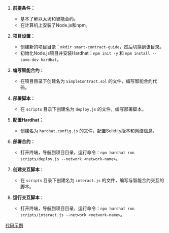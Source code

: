 
1. **前提条件：**
   - 基本了解以太坊和智能合约。
   - 在计算机上安装了Node.js和npm。

2. **项目设置：**
   - 创建新的项目目录：`mkdir smart-contract-guide`，然后切换到该目录。
   - 初始化Node.js项目并安装Hardhat：`npm init -y` 和 `npm install --save-dev hardhat`。

3. **编写智能合约：**
   - 在项目目录下创建名为 `SimpleContract.sol` 的文件，编写智能合约代码。

4. **部署脚本：**
   - 在 `scripts` 目录下创建名为 `deploy.js` 的文件，编写部署脚本。

5. **配置Hardhat：**
   - 创建名为 `hardhat.config.js` 的文件，配置Solidity版本和网络信息。

6. **部署合约：**
   - 打开终端，导航到项目目录，运行命令：`npx hardhat run scripts/deploy.js --network <network-name>`。

7. **创建交互脚本：**
   - 在 `scripts` 目录下创建名为 `interact.js` 的文件，编写与智能合约交互的脚本。

8. **运行交互脚本：**
   - 打开终端，导航到项目目录，运行命令：`npx hardhat run scripts/interact.js --network <network-name>`。

[代码示例](https://medium.com/@santiagotrujilloz/quick-guide-deploying-interacting-with-a-smart-contract-using-hardhat-f8a4a56a06f7)
